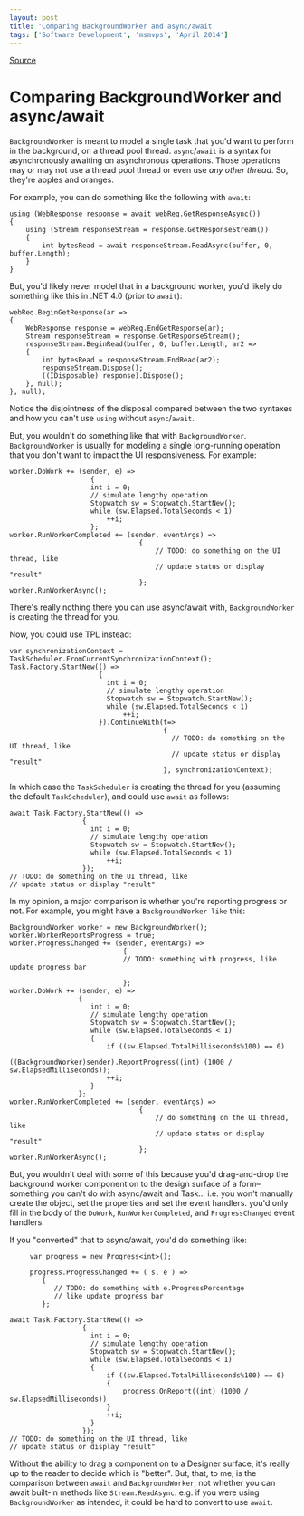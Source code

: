 ```yaml
---
layout: post
title: 'Comparing BackgroundWorker and async/await'
tags: ['Software Development', 'msmvps', 'April 2014']
---
```

[Source](http://pr-blog.azurewebsites.net/2014/04/30/comparing-backgroundworker-and-asyncawait/ "Permalink to Comparing BackgroundWorker and async/await")

# Comparing BackgroundWorker and async/await

`BackgroundWorker` is meant to model a single task that you'd want to perform in the background, on a thread pool thread. `async`/`await` is a syntax for asynchronously awaiting on asynchronous operations. Those operations may or may not use a thread pool thread or even use _any other thread_. So, they're apples and oranges.

For example, you can do something like the following with `await`:
    
    
    using (WebResponse response = await webReq.GetResponseAsync())
    {
        using (Stream responseStream = response.GetResponseStream())
        {
            int bytesRead = await responseStream.ReadAsync(buffer, 0, buffer.Length);
        }
    }
    

But, you'd likely never model that in a background worker, you'd likely do something like this in .NET 4.0 (prior to `await`):
    
    
    webReq.BeginGetResponse(ar =>
    {
        WebResponse response = webReq.EndGetResponse(ar);
        Stream responseStream = response.GetResponseStream();
        responseStream.BeginRead(buffer, 0, buffer.Length, ar2 =>
        {
            int bytesRead = responseStream.EndRead(ar2);
            responseStream.Dispose();
            ((IDisposable) response).Dispose();
        }, null);
    }, null);
    

Notice the disjointness of the disposal compared between the two syntaxes and how you can't use `using` without `async`/`await`.

But, you wouldn't do something like that with `BackgroundWorker`. `BackgroundWorker` is usually for modeling a single long-running operation that you don't want to impact the UI responsiveness. For example:
    
    
    worker.DoWork += (sender, e) =>
                        {
                        int i = 0;
                        // simulate lengthy operation
                        Stopwatch sw = Stopwatch.StartNew();
                        while (sw.Elapsed.TotalSeconds < 1)
                            ++i;
                        };
    worker.RunWorkerCompleted += (sender, eventArgs) =>
                                    {
                                        // TODO: do something on the UI thread, like
                                        // update status or display "result"
                                    };
    worker.RunWorkerAsync();
    

There's really nothing there you can use async/await with, `BackgroundWorker` is creating the thread for you.

Now, you could use TPL instead:
    
    
    var synchronizationContext = TaskScheduler.FromCurrentSynchronizationContext();
    Task.Factory.StartNew(() =>
                          {
                            int i = 0;
                            // simulate lengthy operation
                            Stopwatch sw = Stopwatch.StartNew();
                            while (sw.Elapsed.TotalSeconds < 1)
                                ++i;
                          }).ContinueWith(t=>
                                          {
                                            // TODO: do something on the UI thread, like
                                            // update status or display "result"
                                          }, synchronizationContext);
    

In which case the `TaskScheduler` is creating the thread for you (assuming the default `TaskScheduler`), and could use `await` as follows:
    
    
    await Task.Factory.StartNew(() =>
                      {
                        int i = 0;
                        // simulate lengthy operation
                        Stopwatch sw = Stopwatch.StartNew();
                        while (sw.Elapsed.TotalSeconds < 1)
                            ++i;
                      });
    // TODO: do something on the UI thread, like
    // update status or display "result"
    

In my opinion, a major comparison is whether you're reporting progress or not. For example, you might have a `BackgroundWorker like` this:
    
    
    BackgroundWorker worker = new BackgroundWorker();
    worker.WorkerReportsProgress = true;
    worker.ProgressChanged += (sender, eventArgs) =>
                                {
                                // TODO: something with progress, like update progress bar
    
                                };
    worker.DoWork += (sender, e) =>
                     {
                        int i = 0;
                        // simulate lengthy operation
                        Stopwatch sw = Stopwatch.StartNew();
                        while (sw.Elapsed.TotalSeconds < 1)
                        {
                            if ((sw.Elapsed.TotalMilliseconds%100) == 0)
                                ((BackgroundWorker)sender).ReportProgress((int) (1000 / sw.ElapsedMilliseconds));
                            ++i;
                        }
                     };
    worker.RunWorkerCompleted += (sender, eventArgs) =>
                                    {
                                        // do something on the UI thread, like
                                        // update status or display "result"
                                    };
    worker.RunWorkerAsync();
    

But, you wouldn't deal with some of this because you'd drag-and-drop the background worker component on to the design surface of a form–something you can't do with async/await and Task… i.e. you won't manually create the object, set the properties and set the event handlers. you'd only fill in the body of the `DoWork`, `RunWorkerCompleted`, and `ProgressChanged` event handlers.

If you "converted" that to async/await, you'd do something like:
    
    
         var progress = new Progress<int>();
    
         progress.ProgressChanged += ( s, e ) =>
            {
               // TODO: do something with e.ProgressPercentage
               // like update progress bar
            };
    
    await Task.Factory.StartNew(() =>
                      {
                        int i = 0;
                        // simulate lengthy operation
                        Stopwatch sw = Stopwatch.StartNew();
                        while (sw.Elapsed.TotalSeconds < 1)
                        {
                            if ((sw.Elapsed.TotalMilliseconds%100) == 0)
                            {
                                progress.OnReport((int) (1000 / sw.ElapsedMilliseconds))
                            }
                            ++i;
                        }
                      });
    // TODO: do something on the UI thread, like
    // update status or display "result"
    

Without the ability to drag a component on to a Designer surface, it's really up to the reader to decide which is "better". But, that, to me, is the comparison between `await` and `BackgroundWorker`, not whether you can await built-in methods like `Stream.ReadAsync`. e.g. if you were using `BackgroundWorker` as intended, it could be hard to convert to use `await`.


